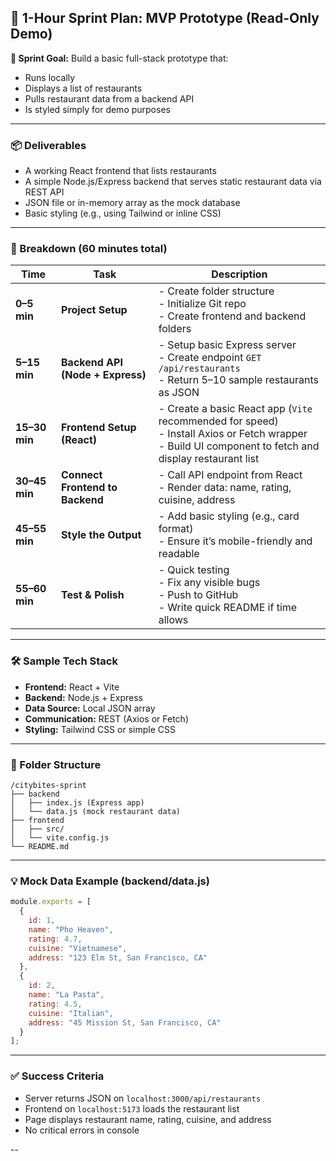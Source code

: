 

## 🏁 1-Hour Sprint Plan: MVP Prototype (Read-Only Demo)

**🎯 Sprint Goal:**
Build a basic full-stack prototype that:

* Runs locally
* Displays a list of restaurants
* Pulls restaurant data from a backend API
* Is styled simply for demo purposes

---

### 📦 Deliverables

* A working React frontend that lists restaurants
* A simple Node.js/Express backend that serves static restaurant data via REST API
* JSON file or in-memory array as the mock database
* Basic styling (e.g., using Tailwind or inline CSS)

---

### 🧩 Breakdown (60 minutes total)

| Time          | Task                             | Description                                                                                                                                                |
| ------------- | -------------------------------- | ---------------------------------------------------------------------------------------------------------------------------------------------------------- |
| **0–5 min**   | **Project Setup**                | - Create folder structure<br>- Initialize Git repo<br>- Create frontend and backend folders                                                                |
| **5–15 min**  | **Backend API (Node + Express)** | - Setup basic Express server<br>- Create endpoint `GET /api/restaurants`<br>- Return 5–10 sample restaurants as JSON                                       |
| **15–30 min** | **Frontend Setup (React)**       | - Create a basic React app (`Vite` recommended for speed)<br>- Install Axios or Fetch wrapper<br>- Build UI component to fetch and display restaurant list |
| **30–45 min** | **Connect Frontend to Backend**  | - Call API endpoint from React<br>- Render data: name, rating, cuisine, address                                                                            |
| **45–55 min** | **Style the Output**             | - Add basic styling (e.g., card format)<br>- Ensure it’s mobile-friendly and readable                                                                      |
| **55–60 min** | **Test & Polish**                | - Quick testing<br>- Fix any visible bugs<br>- Push to GitHub<br>- Write quick README if time allows                                                       |

---

### 🛠 Sample Tech Stack

* **Frontend:** React + Vite
* **Backend:** Node.js + Express
* **Data Source:** Local JSON array
* **Communication:** REST (Axios or Fetch)
* **Styling:** Tailwind CSS or simple CSS

---

### 📁 Folder Structure

```
/citybites-sprint
├── backend
│   ├── index.js (Express app)
│   └── data.js (mock restaurant data)
├── frontend
│   ├── src/
│   └── vite.config.js
└── README.md
```

---

### 💡 Mock Data Example (backend/data.js)

```js
module.exports = [
  {
    id: 1,
    name: "Pho Heaven",
    rating: 4.7,
    cuisine: "Vietnamese",
    address: "123 Elm St, San Francisco, CA"
  },
  {
    id: 2,
    name: "La Pasta",
    rating: 4.5,
    cuisine: "Italian",
    address: "45 Mission St, San Francisco, CA"
  }
];
```

---

### ✅ Success Criteria

* Server returns JSON on `localhost:3000/api/restaurants`
* Frontend on `localhost:5173` loads the restaurant list
* Page displays restaurant name, rating, cuisine, and address
* No critical errors in console

--
